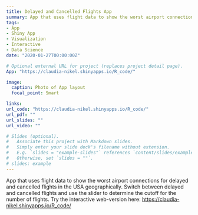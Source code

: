 ```yaml
---
title: Delayed and Cancelled Flights App
summary: App that uses flight data to show the worst airport connections for delayed and cancelled flights in the USA geographically.
tags:
- App
- Shiny App
- Visualization
- Interactive
- Data Science
date: "2020-01-27T00:00:00Z"

# Optional external URL for project (replaces project detail page).
App: "https://claudia-nikel.shinyapps.io/R_code/"

image:
  caption: Photo of App layout
  focal_point: Smart

links:
url_code: "https://claudia-nikel.shinyapps.io/R_code/"
url_pdf: ""
url_slides: ""
url_video: ""

# Slides (optional).
#   Associate this project with Markdown slides.
#   Simply enter your slide deck's filename without extension.
#   E.g. `slides = "example-slides"` references `content/slides/example-slides.md`.
#   Otherwise, set `slides = ""`.
# slides: example
---
```


App that uses flight data to show the worst airport connections for delayed and cancelled flights in the USA geographically. Switch between delayed and cancelled flights and use the slider to determine the cutoff for the number of flights. Try the interactive web-version here: https://claudia-nikel.shinyapps.io/R_code/ <br/>

